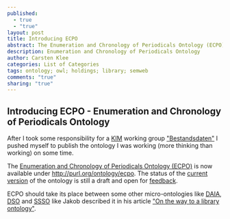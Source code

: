 ```yaml
---
published: 
  - true
  - "true"
layout: post
title: Introducing ECPO
abstract: The Enumeration and Chronology of Periodicals Ontology (ECPO)
description: Enumeration and Chronology of Periodicals Ontology
author: Carsten Klee
categories: List of Categories
tags: ontology; owl; holdings; library; semweb
comments: "true"
sharing: "true"
---
```


## Introducing ECPO - Enumeration and Chronology of Periodicals Ontology

After I took some responsibility for a [KIM](http://www.kim-forum.org/ "Kompetenzzentrum Interoperable Metadaten") working group ["Bestandsdaten"](https://wiki.dnb.de/display/DINIAGKIM/Bestandsdaten+Gruppe "KIM group Bestandsdaten") I pushed myself to publish the ontology I was working (more thinking than working) on some time.


The [Enumeration and Chronology of Periodicals Ontology (ECPO)](http://purl.org/ontology/ecpo "ECPO") is now available under http://purl.org/ontology/ecpo. The status of the [current version](http://cklee.github.io/ecpo/ecpo-bdc6aaf.html) of the ontology is still a draft and open for [feedback](https://github.com/cklee/ecpo/issues).


ECPO should take its place between some other micro-ontologies like [DAIA](http://gbv.github.io/daiaspec/), [DSO](http://gbv.github.io/dso/) and [SSSO](http://purl.org/ontology/ssso) like Jakob described it in his article ["On the way to a library ontology"](http://jakoblog.de/2013/04/11/on-the-way-to-a-library-ontology/ "Jakoblog").
